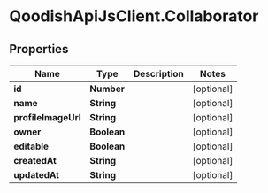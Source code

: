 # QoodishApiJsClient.Collaborator

## Properties

Name | Type | Description | Notes
------------ | ------------- | ------------- | -------------
**id** | **Number** |  | [optional] 
**name** | **String** |  | [optional] 
**profileImageUrl** | **String** |  | [optional] 
**owner** | **Boolean** |  | [optional] 
**editable** | **Boolean** |  | [optional] 
**createdAt** | **String** |  | [optional] 
**updatedAt** | **String** |  | [optional] 


